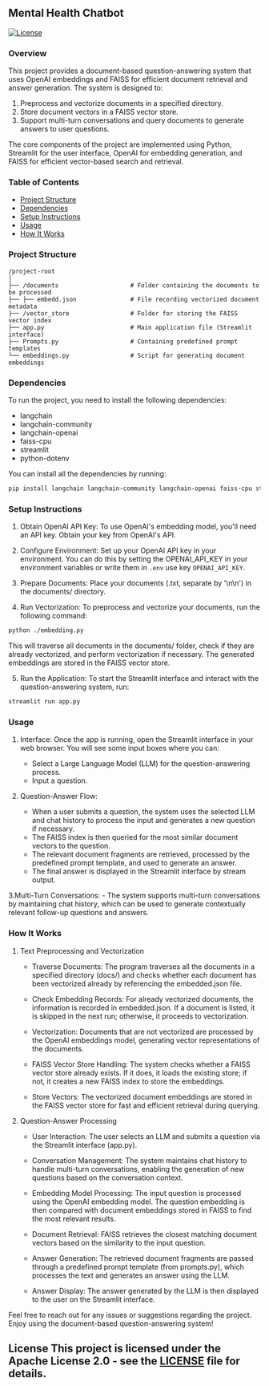## Mental Health Chatbot
[![License](https://img.shields.io/badge/license-Apache%202-blue)](LICENSE)
### Overview
This project provides a document-based question-answering system that uses OpenAI embeddings and FAISS for efficient document retrieval and answer generation. The system is designed to:

1. Preprocess and vectorize documents in a specified directory.
2. Store document vectors in a FAISS vector store.
3. Support multi-turn conversations and query documents to generate answers to user questions.

The core components of the project are implemented using Python, Streamlit for the user interface, OpenAI for embedding generation, and FAISS for efficient vector-based search and retrieval.

### Table of Contents
- [Project Structure](#project-structure)  
- [Dependencies](#dependencies)
- [Setup Instructions](#setup-instructions)
- [Usage](#usage)
- [How It Works](#how-it-works)

### Project Structure
```
/project-root  
│  
├── /documents                    # Folder containing the documents to be processed  
├── ├── embedd.json               # File recording vectorized document metadata
├── /vector_store                 # Folder for storing the FAISS vector index
├── app.py                        # Main application file (Streamlit interface)
├── Prompts.py                    # Containing predefined prompt templates
└── embeddings.py                 # Script for generating document embeddings
```

### Dependencies
To run the project, you need to install the following dependencies:
- langchain
- langchain-community
- langchain-openai
- faiss-cpu
- streamlit
- python-dotenv

You can install all the dependencies by running:
```bash
pip install langchain langchain-community langchain-openai faiss-cpu streamlit python-dotenv
```

### Setup Instructions
1. Obtain OpenAI API Key:
To use OpenAI's embedding model, you'll need an API key. Obtain your key from OpenAI's API.

2. Configure Environment:
Set up your OpenAI API key in your environment. You can do this by setting the OPENAI_API_KEY in your environment variables or write them in `.env` use key `OPENAI_API_KEY`.

3. Prepare Documents:
Place your documents (.txt, separate by '\n\n') in the documents/ directory.

4. Run Vectorization:
To preprocess and vectorize your documents, run the following command:

```bash
python ./embedding.py
```
This will traverse all documents in the documents/ folder, check if they are already vectorized, and perform vectorization if necessary. The generated embeddings are stored in the FAISS vector store.

5. Run the Application:
To start the Streamlit interface and interact with the question-answering system, run:

```bash
streamlit run app.py
```

### Usage
1. Interface:
Once the app is running, open the Streamlit interface in your web browser. You will see some input boxes where you can:
   - Select a Large Language Model (LLM) for the question-answering process.
   - Input a question.

2. Question-Answer Flow:
   - When a user submits a question, the system uses the selected LLM and chat history to process the input and generates a new question if necessary.
   - The FAISS index is then queried for the most similar document vectors to the question.
   - The relevant document fragments are retrieved, processed by the predefined prompt template, and used to generate an answer.
   - The final answer is displayed in the Streamlit interface by stream output.

3.Multi-Turn Conversations:
    - The system supports multi-turn conversations by maintaining chat history, which can be used to generate contextually relevant follow-up questions and answers.

### How It Works
1. Text Preprocessing and Vectorization
   - Traverse Documents:
   The program traverses all the documents in a specified directory (docs/) and checks whether each document has been vectorized already by referencing the embedded.json file.

   - Check Embedding Records:
   For already vectorized documents, the information is recorded in embedded.json. If a document is listed, it is skipped in the next run; otherwise, it proceeds to vectorization.

   - Vectorization:
   Documents that are not vectorized are processed by the OpenAI embeddings model, generating vector representations of the documents.

   - FAISS Vector Store Handling:
   The system checks whether a FAISS vector store already exists. If it does, it loads the existing store; if not, it creates a new FAISS index to store the embeddings.

   - Store Vectors:
   The vectorized document embeddings are stored in the FAISS vector store for fast and efficient retrieval during querying.


2. Question-Answer Processing
   - User Interaction:
   The user selects an LLM and submits a question via the Streamlit interface (app.py).

   - Conversation Management:
   The system maintains chat history to handle multi-turn conversations, enabling the generation of new questions based on the conversation context.

   - Embedding Model Processing:
   The input question is processed using the OpenAI embedding model. The question embedding is then compared with document embeddings stored in FAISS to find the most relevant results.

   - Document Retrieval:
   FAISS retrieves the closest matching document vectors based on the similarity to the input question.

   - Answer Generation:
   The retrieved document fragments are passed through a predefined prompt template (from prompts.py), which processes the text and generates an answer using the LLM.

   - Answer Display:
   The answer generated by the LLM is then displayed to the user on the Streamlit interface.

Feel free to reach out for any issues or suggestions regarding the project. Enjoy using the document-based question-answering system!

## License This project is licensed under the Apache License 2.0 - see the [LICENSE](LICENSE) file for details.